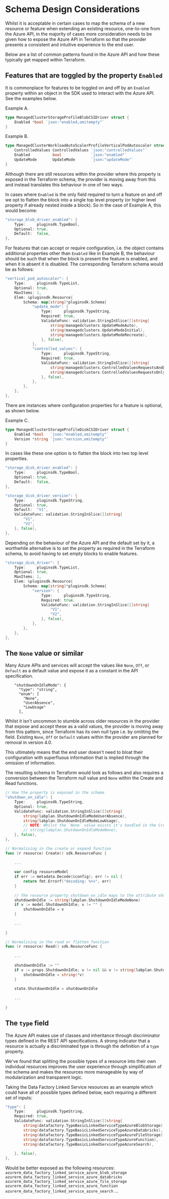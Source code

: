 # Schema Design Considerations

Whilst it is acceptable in certain cases to map the schema of a new resource or feature when extending an existing resource, one-to-one from the Azure API, in the majority of cases more consideration needs to be given how to expose the Azure API in Terraform so that the provider presents a consistent and intuitive experience to the end user.

Below are a list of common patterns found in the Azure API and how these typically get mapped within Terraform.

## Features that are toggled by the property `Enabled`

It is commonplace for features to be toggled on and off by an `Enabled` property within an object in the SDK used to interact with the Azure API. See the examples below.

Example A.
```go
type ManagedClusterStorageProfileBlobCSIDriver struct {
	Enabled *bool `json:"enabled,omitempty"`
}
```

Example B.
```go
type ManagedClusterWorkloadAutoScalerProfileVerticalPodAutoscaler struct {
	ControlledValues ControlledValues `json:"controlledValues"`
	Enabled          bool             `json:"enabled"`
	UpdateMode       UpdateMode       `json:"updateMode"`
}
```

Although there are still resources within the provider where this property is exposed in the Terraform schema, the provider is moving away from this and instead translates this behaviour in one of two ways.

In cases where `Enabled` is the only field required to turn a feature on and off we opt to flatten the block into a single top level property (or higher level property if already nested inside a block). So in the case of Example A, this would become:

```go
"storage_blob_driver_enabled": {
    Type:     pluginsdk.TypeBool,
    Optional: true,
    Default:  false,
},
```

For features that can accept or require configuration, i.e. the object contains additional properties other than `Enabled` like in Example B, the behaviour should be such that when the block is present the feature is enabled, and when it is absent it is disabled. The corresponding Terraform schema would be as follows:

```go
"vertical_pod_autoscaler": {
    Type:     pluginsdk.TypeList,
    Optional: true,
    MaxItems: 1,
    Elem: &pluginsdk.Resource{
        Schema: map[string]*pluginsdk.Schema{
            "update_mode": {
                Type:     pluginsdk.TypeString,
                Required: true,
                ValidateFunc: validation.StringInSlice([]string{
                    string(managedclusters.UpdateModeAuto),
                    string(managedclusters.UpdateModeInitial),
                    string(managedclusters.UpdateModeRecreate),
                }, false),
            },
            "controlled_values": {
                Type:     pluginsdk.TypeString,
                Required: true,
                ValidateFunc: validation.StringInSlice([]string{
                    string(managedclusters.ControlledValuesRequestsAndLimits),
                    string(managedclusters.ControlledValuesRequestsOnly),
                }, false),
            },
        },
    },
},
```

There are instances where configuration properties for a feature is optional, as shown below.

Example C.
```go
type ManagedClusterStorageProfileDiskCSIDriver struct {
	Enabled *bool   `json:"enabled,omitempty"`
	Version *string `json:"version,omitempty"`
}
```

In cases like these one option is to flatten the block into two top level properties.

```go
"storage_disk_driver_enabled": {
    Type:     pluginsdk.TypeBool,
    Optional: true,
    Default:  false,
},

"storage_disk_driver_version": {
    Type:     pluginsdk.TypeString,
    Optional: true,
    Default:  "V1",
    ValidateFunc: validation.StringInSlice([]string{
        "V1",
        "V2",
    }, false),
},
```

Depending on the behaviour of the Azure API and the default set by it, a worthwhile alternative is to set the property as required in the Terraform schema, to avoid having to set empty blocks to enable features.

```go
"storage_disk_driver": {
    Type:     pluginsdk.TypeList,
    Optional: true,
    MaxItems: 1,
    Elem: &pluginsdk.Resource{
        Schema: map[string]*pluginsdk.Schema{
            "version": {
                Type:     pluginsdk.TypeString,
                Required: true,
                ValidateFunc: validation.StringInSlice([]string{
                    "V1",
                    "V2",
                }, false),
            },
        },
    },
},
```

## The `None` value or similar

Many Azure APIs and services will accept the values like `None`, `Off`, or `Default` as a default value and expose it as a constant in the API specification. 

```
    "shutdownOnIdleMode": {
      "type": "string",
      "enum": [
        "None",
        "UserAbsence",
        "LowUsage"
      ],
```

Whilst it isn't uncommon to stumble across older resources in the provider that expose and accept these as a valid values, the provider is moving away from this pattern, since Terraform has its own null type i.e. by omitting the field. Existing `None`, `Off` or `Default` values within the provider are planned for removal in version 4.0.

This ultimately means that the end user doesn't need to bloat their configuration with superfluous information that is implied through the omission of information.

The resulting schema in Terraform would look as follows and also requires a conversion between the Terraform null value and `None` within the Create and Read functions.

```go
// How the property is exposed in the schema
"shutdown_on_idle": {
    Type:     pluginsdk.TypeString,
    Optional: true,
    ValidateFunc: validation.StringInSlice([]string{
        string(labplan.ShutdownOnIdleModeUserAbsence),
        string(labplan.ShutdownOnIdleModeLowUsage),
        // NOTE: Whilst the `None` value exists it's handled in the Create/Update and Read functions.
        // string(labplan.ShutdownOnIdleModeNone),
    }, false),
},

// Normalising in the create or expand function
func (r resource) Create() sdk.ResourceFunc {
	
	...
	
	var config resourceModel
	if err := metadata.Decode(&config); err != nil {
        return fmt.Errorf("decoding: %+v", err)
    }
	
	// The resource property shutdown_on_idle maps to the attribute shutdownOnIdle in the defined model for a typed resource in this example
	shutdownOnIdle := string(labplan.ShutdownOnIdleModeNone)
	if v := model.ShutdownOnIdle; v != "" {
		shutdownOnIdle = v
    }
	
	...
	
}

// Normalising in the read or flatten function
func (r resource) Read() sdk.ResourceFunc {
	
	...
	
	shutdownOnIdle := ""
	if v := props.ShutdownOnIdle; v != nil && v != string(labplan.ShutdownOnIdleModeNone) {
		shutdownOnIdle = string(*v)
    }
	
	state.ShutdownOnIdle = shutdownOnIdle
	
	...
	
}
```

## The `type` field

The Azure API makes use of classes and inheritance through discriminator types defined in the REST API specifications. A strong indicator that a resource is actually a discriminated type is through the definition of a `type` property.

We've found that splitting the possible types of a resource into their own individual resources improves the user experience through simplification of the schema and makes the resources more manageable by way of modularization and transparent logic.

Taking the Data Factory Linked Service resources as an example which could have all of possible types defined below, each requiring a different set of inputs:

```go
"type": {
    Type:     pluginsdk.TypeString,
    Required: true,
    ValidateFunc: validation.StringInSlice([]string{
        string(datafactory.TypeBasicLinkedServiceTypeAzureBlobStorage),
        string(datafactory.TypeBasicLinkedServiceTypeAzureDatabricks),
        string(datafactory.TypeBasicLinkedServiceTypeAzureFileStorage),
        string(datafactory.TypeBasicLinkedServiceTypeAzureFunction),
        string(datafactory.TypeBasicLinkedServiceTypeAzureSearch),
		...
    }, false),
},
```

Would be better exposed as the following resources:
	`azurerm_data_factory_linked_service_azure_blob_storage`
    `azurerm_data_factory_linked_service_azure_databricks`
    `azurerm_data_factory_linked_service_azure_file_storage`
    `azurerm_data_factory_linked_service_azure_function`
    `azurerm_data_factory_linked_service_azure_search`
    ...
